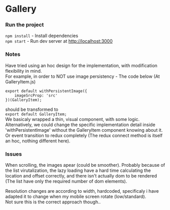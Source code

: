 # Gallery

### Run the project
```npm install```   - Install dependencies  
```npm start```     - Run dev server at <http://localhost:3000>  

### Notes

Have tried using an hoc design for the implementation, with modification flexibility in mind.  
For example, in order to NOT use image persistency -  The code below (At GalleryItem.js)
```
export default withPersistentImage({
    imageSrcProp: 'src'
})(GalleryItem);
```
should be transformed to  
```export default GalleryItem;```  
We basicaly wrapped a thin, visual component, with some logic.  
Alternatively, we could change the specific implementation detail inside 'withPersistentImage' without the GalleryItem component knowing about it.  
Or event transition to redux completely (The redux connect method is itself an hoc, nothing different here).

### Issues

When scrolling, the images apear (could be smoother). Probably because of the list virutalization, the lazy loading have a hard time calculating the location and offset correctly, and there isn't actually dom to be rendered (The list have only the required number of dom elements).  

Resolution changes are according to width, hardcoded, specificaly i have adapted it to change when my mobile screen rotate (low/standard).  
Not sure this is the correct approach though..
